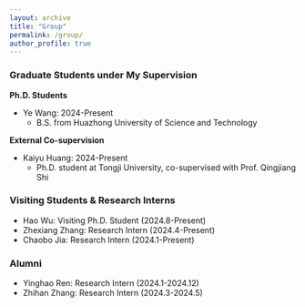 ```yaml
---
layout: archive
title: "Group"
permalink: /group/
author_profile: true
---
```



### Graduate Students under My Supervision

**Ph.D. Students**

- Ye Wang: 2024-Present
    - B.S. from Huazhong University of Science and Technology

**External Co-supervision**

- Kaiyu Huang: 2024-Present
    - Ph.D. student at Tongji University, co-supervised with Prof. Qingjiang Shi

### Visiting Students & Research Interns

- Hao Wu: Visiting Ph.D. Student (2024.8-Present)
- Zhexiang Zhang: Research Intern (2024.4-Present)
- Chaobo Jia: Research Intern (2024.1-Present)

### Alumni

- Yinghao Ren: Research Intern (2024.1-2024.12)
- Zhihan Zhang: Research Intern (2024.3-2024.5)
